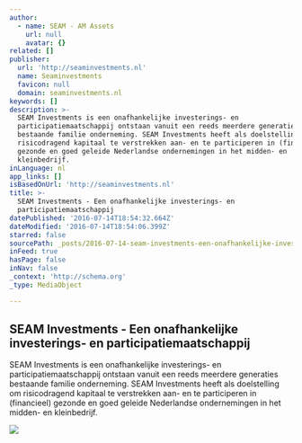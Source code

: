 ```yaml
---
author:
  - name: SEAM - AM Assets
    url: null
    avatar: {}
related: []
publisher:
  url: 'http://seaminvestments.nl'
  name: Seaminvestments
  favicon: null
  domain: seaminvestments.nl
keywords: []
description: >-
  SEAM Investments is een onafhankelijke investerings- en
  participatiemaatschappij ontstaan vanuit een reeds meerdere generaties
  bestaande familie onderneming. SEAM Investments heeft als doelstelling om
  risicodragend kapitaal te verstrekken aan- en te participeren in (financieel)
  gezonde en goed geleide Nederlandse ondernemingen in het midden- en
  kleinbedrijf.
inLanguage: nl
app_links: []
isBasedOnUrl: 'http://seaminvestments.nl'
title: >-
  SEAM Investments - Een onafhankelijke investerings- en
  participatiemaatschappij
datePublished: '2016-07-14T18:54:32.664Z'
dateModified: '2016-07-14T18:54:06.399Z'
starred: false
sourcePath: _posts/2016-07-14-seam-investments-een-onafhankelijke-investerings-en-parti.md
inFeed: true
hasPage: false
inNav: false
_context: 'http://schema.org'
_type: MediaObject

---
```

<article style=""><h1>SEAM Investments - Een onafhankelijke investerings- en participatiemaatschappij</h1><p>SEAM Investments is een onafhankelijke investerings- en participatiemaatschappij ontstaan vanuit een reeds meerdere generaties bestaande familie onderneming. SEAM Investments heeft als doelstelling om risicodragend kapitaal te verstrekken aan- en te participeren in (financieel) gezonde en goed geleide Nederlandse ondernemingen in het midden- en kleinbedrijf.</p><img src="http://www.seaminvestments.nl/assets/gallery/3/143.jpg" /></article>